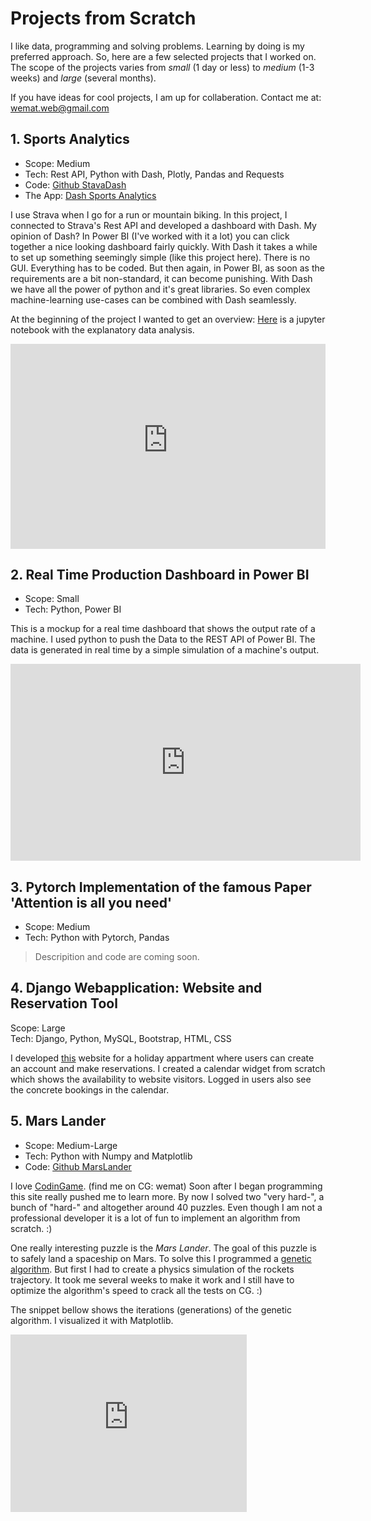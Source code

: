 # Projects from Scratch

I like data, programming and solving problems. Learning by doing is my preferred approach. So, here are a few selected projects that I worked on. The scope of the projects varies from *small* (1 day or less) to *medium* (1-3 weeks) and *large* (several months). 

If you have ideas for cool projects, I am up for collaberation. Contact me at: wemat.web@gmail.com

## 1. Sports Analytics 
- Scope: Medium
- Tech: Rest API, Python with Dash, Plotly, Pandas and Requests
- Code: <a href="https://github.com/wemat/StravaDash">Github StavaDash</a>
- The App: <a href="https://sport-analytics-wemat.herokuapp.com">Dash Sports Analytics</a>

I use Strava when I go for a run or mountain biking. In this project, I connected to Strava's Rest API and developed a dashboard with Dash. My opinion of Dash? In Power BI (I've worked with it a lot) you can click together a nice looking dashboard fairly quickly. With Dash it takes a while to set up something seemingly simple (like this project here). There is no GUI. Everything has to be coded. But then again, in Power BI, as soon as the requirements are a bit non-standard, it can become punishing. With Dash we have all the power of python and it's great libraries. So even complex machine-learning use-cases can be combined with Dash seamlessly. 

At the beginning of the project I wanted to get an overview: <a href="https://github.com/wemat/StravaAnalytics/blob/main/analytics/strava_api.ipynb">Here</a> is a jupyter notebook with the explanatory data analysis.

<div style="padding-bottom:65%; position:relative; display:block; width: 100%">
  <iframe width="100%" height="100%"
    src="https://sport-analytics-wemat.herokuapp.com"
    frameborder="0" allowfullscreen="" style="position:absolute; top:0; left: 0">
  </iframe>
</div>


## 2. Real Time Production Dashboard in Power BI 
- Scope: Small
- Tech: Python, Power BI

This is a mockup for a real time dashboard that shows the output rate of a machine. I used python to push the Data to the REST API of Power BI. 
The data is generated in real time by a simple simulation of a machine's output. 

<iframe width="560" height="315" src="https://www.youtube.com/embed/gaC_FTTJbC0" title="YouTube video player" frameborder="0" allow="accelerometer; autoplay; clipboard-write; encrypted-media; gyroscope; picture-in-picture" allowfullscreen></iframe>


## 3. Pytorch Implementation of the famous Paper 'Attention is all you need'
- Scope: Medium
- Tech: Python with Pytorch, Pandas 

> Descripition and code are coming soon. 


## 4. Django Webapplication: Website and Reservation Tool 
Scope: Large\
Tech: Django, Python, MySQL, Bootstrap, HTML, CSS

I developed <a href="https://www.tuoretta.ch/">this</a>  website for a holiday appartment where users can create an account and make reservations. I created a calendar widget from scratch which shows the availability to website visitors. Logged in users also see the concrete bookings in the calendar.


## 5. Mars Lander 
- Scope: Medium-Large
- Tech: Python with Numpy and Matplotlib
- Code:  <a href="https://github.com/wemat/MarsLander/blob/main/mars_lander.py">Github MarsLander</a> 

I love <a href="https://www.codingame.com/start">CodinGame</a>. (find me on CG: wemat) Soon after I began programming this site really pushed me to learn more. By now I solved two "very hard-", a bunch of "hard-" and altogether around 40 puzzles. Even though I am not a professional developer it is a lot of fun to implement an algorithm from scratch. :)

One really interesting puzzle is the *Mars Lander*. The goal of this puzzle is to safely land a spaceship on Mars. 
To solve this I programmed a <a href="https://en.wikipedia.org/wiki/Genetic_algorithm">genetic algorithm</a>. But first I had to create a physics simulation of the rockets trajectory. It took me several weeks to make it work and I still have to optimize the algorithm's speed to crack all the tests on CG. :) 

The snippet bellow shows the iterations (generations) of the genetic algorithm. I visualized it with Matplotlib. 

<div style="padding:75% 0 0 0;position:relative;"><iframe src="https://player.vimeo.com/video/775979072?h=ec9eaf3a97&amp;badge=0&amp;autopause=0&amp;player_id=0&amp;app_id=58479" frameborder="0" allow="autoplay; fullscreen; picture-in-picture" allowfullscreen style="position:absolute;top:0;left:0;width:75%;height:75%;" title="GeneticAlgo.mov"></iframe></div><script src="https://player.vimeo.com/api/player.js"></script>

